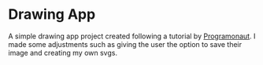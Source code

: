 # Drawing App

A simple drawing app project created following a tutorial by [Programonaut](https://www.programonaut.com/create-a-drawing-app-with-html-and-javascript/#both).
I made some adjustments such as giving the user the option to save their image and creating my own svgs.
